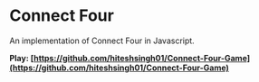 # Connect Four

An implementation of Connect Four in Javascript.

**Play: [https://github.com/hiteshsingh01/Connect-Four-Game](https://github.com/hiteshsingh01/Connect-Four-Game)**
